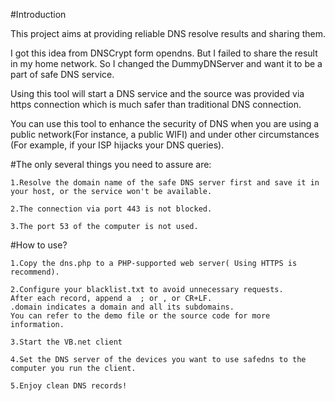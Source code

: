 #Introduction

This project aims at providing reliable DNS resolve results and sharing them.

I got this idea from DNSCrypt form opendns. But I failed to share the result in my home network. So I changed the DummyDNServer and want it to be a part of safe DNS service.

Using this tool will start a DNS service and the source was provided via https connection which is much safer than traditional DNS connection.

You can use this tool to enhance the security of DNS when you are using a public network(For instance, a public WIFI) and under other circumstances (For example, if your ISP hijacks your DNS queries).


#The only several things you need to assure are:

	1.Resolve the domain name of the safe DNS server first and save it in your host, or the service won't be available.

	2.The connection via port 443 is not blocked.

	3.The port 53 of the computer is not used.


#How to use?

	1.Copy the dns.php to a PHP-supported web server( Using HTTPS is recommend).

	2.Configure your blacklist.txt to avoid unnecessary requests.
	After each record, append a  ; or , or CR+LF.
	.domain indicates a domain and all its subdomains.
	You can refer to the demo file or the source code for more information.

	3.Start the VB.net client 

	4.Set the DNS server of the devices you want to use safedns to the computer you run the client.

	5.Enjoy clean DNS records!
